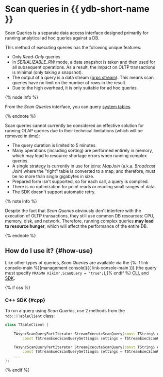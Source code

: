 # Scan queries in {{ ydb-short-name }}

Scan Queries is a separate data access interface designed primarily for running analytical ad hoc queries against a DB.

This method of executing queries has the following unique features:

* Only *Read-Only* queries.
* In *SERIALIZABLE_RW* mode, a data snapshot is taken and then used for all subsequent operations. As a result, the impact on OLTP transactions is minimal (only taking a snapshot).
* The output of a query is a data stream ([grpc stream](https://grpc.io/docs/what-is-grpc/core-concepts/)). This means scan queries have no limit on the number of rows in the result.
* Due to the high overhead, it is only suitable for ad hoc queries.

{% node info %}

From the *Scan Queries* interface, you can query [system tables](../../dba/system-views.md).

{% endnote %}

Scan queries cannot currently be considered an effective solution for running OLAP queries due to their technical limitations (which will be removed in time):

* The query duration is limited to 5 minutes.
* Many operations (including sorting) are performed entirely in memory, which may lead to resource shortage errors when running complex queries.
* A single strategy is currently in use for joins: *MapJoin* (a.k.a. *Broadcast Join*) where the "right" table is converted to a map; and therefore, must be no more than single gigabytes in size.
* Prepared form isn't supported, so for each call, a query is compiled.
* There is no optimization for point reads or reading small ranges of data.
* The SDK doesn't support automatic retry.

{% note info %}

Despite the fact that *Scan Queries* obviously don't interfere with the execution of OLTP transactions, they still use common DB resources: CPU, memory, disk, and network. Therefore, running complex queries **may lead to resource hunger**, which will affect the performance of the entire DB.

{% endnote %}

## How do I use it? {#how-use}

Like other types of queries, *Scan Queries* are available via the {% if link-console-main %}[management console]({{ link-console-main }}) (the query must specify `PRAGMA Kikimr.ScanQuery = "true";`),{% endif %} [CLI](../../reference/ydb-cli/commands/scan-query.md), and [SDK](../../reference/ydb-sdk/index.md).

{% if oss %}

### C++ SDK {#cpp}

To run a query using *Scan Queries*, use 2 methods from the `Ydb::TTableClient` class:

```cpp
class TTableClient {
    ...
    TAsyncScanQueryPartIterator StreamExecuteScanQuery(const TString& query,
        const TStreamExecScanQuerySettings& settings = TStreamExecScanQuerySettings());

    TAsyncScanQueryPartIterator StreamExecuteScanQuery(const TString& query, const TParams& params,
        const TStreamExecScanQuerySettings& settings = TStreamExecScanQuerySettings());
    ...
};
```

{% endif %}

